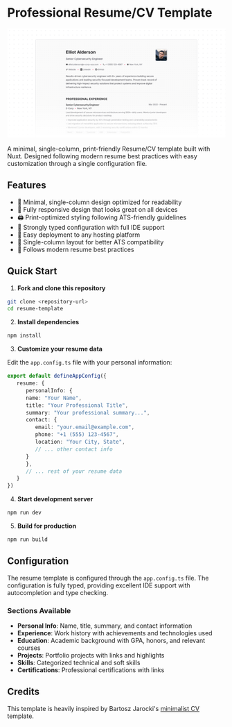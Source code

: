 # Professional Resume/CV Template

![Screenshot](/public/cover.png)

A minimal, single-column, print-friendly Resume/CV template built with Nuxt. Designed following modern resume best practices with easy customization through a single configuration file.

## Features

- 🎨 Minimal, single-column design optimized for readability
- 📱 Fully responsive design that looks great on all devices
- 🖨️ Print-optimized styling following ATS-friendly guidelines
- 🔧 Strongly typed configuration with full IDE support
- 🚀 Easy deployment to any hosting platform
- 📄 Single-column layout for better ATS compatibility
- 🎯 Follows modern resume best practices

## Quick Start

1. **Fork and clone this repository**

```bash
git clone <repository-url>
cd resume-template
```

2. **Install dependencies**
   
```bash
npm install
```

3. **Customize your resume data**

Edit the `app.config.ts` file with your personal information:

```typescript
export default defineAppConfig({
   resume: {
      personalInfo: {
      name: "Your Name",
      title: "Your Professional Title",
      summary: "Your professional summary...",
      contact: {
         email: "your.email@example.com",
         phone: "+1 (555) 123-4567",
         location: "Your City, State",
         // ... other contact info
      }
      },
      // ... rest of your resume data
   }
})
```

4. **Start development server**

```bash
npm run dev
```

5. **Build for production**
   
```bash
npm run build
```

## Configuration

The resume template is configured through the `app.config.ts` file. The configuration is fully typed, providing excellent IDE support with autocompletion and type checking.

### Sections Available

- **Personal Info**: Name, title, summary, and contact information
- **Experience**: Work history with achievements and technologies used
- **Education**: Academic background with GPA, honors, and relevant courses
- **Projects**: Portfolio projects with links and highlights
- **Skills**: Categorized technical and soft skills
- **Certifications**: Professional certifications with links

## Credits

This template is heavily inspired by Bartosz Jarocki's [minimalist CV](https://github.com/BartoszJarocki/cv) template.